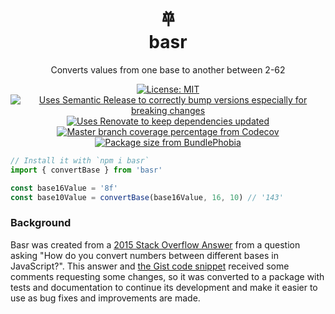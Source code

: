 <div align="center">
  <h1>𐄷</br>basr</h1>
	<p>Converts values from one base to another between 2-62</p>
	<a href="https://opensource.org/licenses/MIT"><img src="https://img.shields.io/badge/License-MIT-d9207b.svg" alt="License: MIT"></a>
	<a href="https://github.com/semantic-release/semantic-release"><img src="https://camo.githubusercontent.com/59c84e3731ad0a45312b47b1546b0972ac4389ea/68747470733a2f2f696d672e736869656c64732e696f2f62616467652f2532302532302546302539462539332541362546302539462539412538302d73656d616e7469632d2d72656c656173652d6531303037392e737667" alt="Uses Semantic Release to correctly bump versions especially for breaking changes"></a>
	<a href="https://renovatebot.com/"><img src="https://img.shields.io/badge/%F0%9F%94%84%F0%9F%A4%96%20-renovate%20bot-d9207b.svg" alt="Uses Renovate to keep dependencies updated"></a>
	<a href="https://codecov.io/gh/ryansmith94/basr"><img alt="Master branch coverage percentage from Codecov" src="https://codecov.io/gh/ryansmith94/basr/branch/master/graph/badge.svg" /></a>
	<a href="https://bundlephobia.com/result?p=basr"><img alt="Package size from BundlePhobia" src="https://img.shields.io/bundlephobia/minzip/basr.svg" /></a>
	<div>
	</div>
</div>

```ts
// Install it with `npm i basr`
import { convertBase } from 'basr'

const base16Value = '8f'
const base10Value = convertBase(base16Value, 16, 10) // '143'
```

### Background

Basr was created from a [2015 Stack Overflow Answer](https://stackoverflow.com/a/32480941/1221906) from a question asking "How do you convert numbers between different bases in JavaScript?". This answer and [the Gist code snippet](https://gist.github.com/ryansmith94/91d7fd30710264affeb9) received some comments requesting some changes, so it was converted to a package with tests and documentation to continue its development and make it easier to use as bug fixes and improvements are made.
